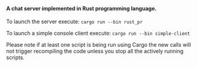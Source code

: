 #### A chat server implemented in Rust programming language.

To launch the server execute:
```cargo run --bin rust_pr```

To launch a simple console client execute:
```cargo run --bin simple-client```

Please note if at least one script is being run using Cargo the new calls will not trigger recompiling the code unless 
you stop all the actively running scripts.